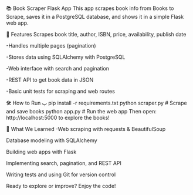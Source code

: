 📚 Book Scraper Flask App
This app scrapes book info from Books to Scrape, saves it in a PostgreSQL database, and shows it in a simple Flask web app.

🚀 Features
Scrapes book title, author, ISBN, price, availability, publish date

-Handles multiple pages (pagination)

-Stores data using SQLAlchemy with PostgreSQL

-Web interface with search and pagination

-REST API to get book data in JSON

-Basic unit tests for scraping and web routes

🛠 How to Run
پ
pip install -r requirements.txt
python scraper.py    # Scrape and save books
python app.py        # Run the web app
Then open: http://localhost:5000 to explore the books!

🧠 What We Learned
-Web scraping with requests & BeautifulSoup

Database modeling with SQLAlchemy

Building web apps with Flask

Implementing search, pagination, and REST API

Writing tests and using Git for version control

Ready to explore or improve? Enjoy the code! 
